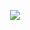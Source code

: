 <p align="center">
    <a href="https://holywingsindonesia.com" target="_blank">
        <img src="https://firebasestorage.googleapis.com/v0/b/apps-20083.appspot.com/o/assets%2Flogohw-black-256x256.png?alt=media&token=e1978db0-d01e-4f93-ad53-689ee77f90f6">
</p>

